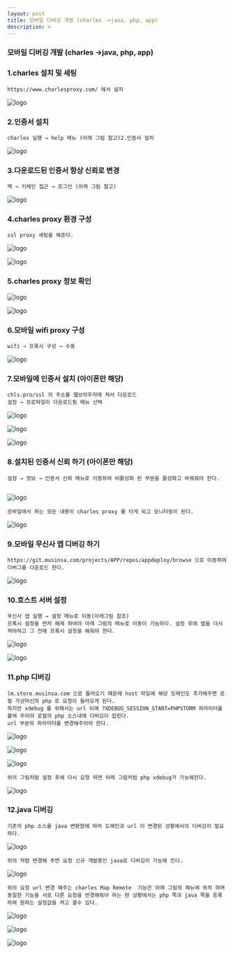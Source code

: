 ```yaml
---
layout: post
title: 모바일 디버깅 개발 (charles ->java, php, app)
description: > 
---
```

   

### 모바일 디버깅 개발 (charles ->java, php, app)
### 1.charles 설치 및 세팅
~~~
https://www.charlesproxy.com/ 에서 설치 
~~~
![logo](/assets/img/post/20190918/1.png)

### 2.인증서 설치
~~~
charles 실행 → help 메뉴 (아래 그림 참고)2.인증서 설치
~~~
![logo](/assets/img/post/20190918/2.png)

### 3.다운로드된 인증서 항상 신뢰로 변경
~~~
맥 → 키체인 접근 → 로그인 (아래 그림 참고)
~~~
![logo](/assets/img/post/20190918/3.png)

### 4.charles proxy 환경 구성 
~~~
ssl proxy 세팅을 해준다.
~~~
![logo](/assets/img/post/20190918/4.png)

![logo](/assets/img/post/20190918/5.png)

### 5.charles proxy 정보 확인 
![logo](/assets/img/post/20190918/6.png)

![logo](/assets/img/post/20190918/7.png)

### 6.모바일 wifi proxy 구성
~~~
wifi → 프록시 구성 → 수동 
~~~
![logo](/assets/img/post/20190918/8.png)

### 7.모바일에 인증서 설치 (아이폰만 해당)
~~~
chls.pro/ssl 의 주소를 웹브라우저에 쳐서 다운로드 
설정 → 프로파일이 다운로드됨 메뉴 선택 
~~~
![logo](/assets/img/post/20190918/9.png)

![logo](/assets/img/post/20190918/10.png)

![logo](/assets/img/post/20190918/11.png)

### 8.설치된 인증서 신뢰 하기 (아이폰만 해당)
~~~
설정 → 정보 → 인증서 신뢰 메뉴로 이동하여 비활성화 된 부분을 활성화고 바꿔줘야 한다.
 
~~~
![logo](/assets/img/post/20190918/12.png)

~~~
모바일에서 하는 모든 내용이 charles proxy 를 타게 되고 모니터링이 된다.
~~~
![logo](/assets/img/post/20190918/13.png)

### 9.모바일 무신사 앱 디버깅 하기 
~~~
https://git.musinsa.com/projects/APP/repos/appdeploy/browse 으로 이동하여 디버그를 다운로드 한다.
~~~ 

![logo](/assets/img/post/20190918/14.png)

### 10.호스트 서버 설정
~~~
무신사 앱 실행 → 설정 메뉴로 이동(아래그림 참조)
프록시 설정을 먼저 해제 하여야 아래 그림의 메뉴로 이동이 가능하다. 설정 후에 앱을 다시 켜야하고 그 전에 프록시 설정을 해줘야 한다.
~~~
![logo](/assets/img/post/20190918/15.png)

![logo](/assets/img/post/20190918/16.png)

### 11.php 디버깅 
~~~
lm.store.musinsa.com 으로 들어오기 때문에 host 파일에 해당 도메인도 추가해주면 로컬 가상머신의 php 로 요청이 들어오게 된다.
하지만 xdebug 를 위해서는 url 뒤에 ?XDEBUG_SESSION_START=PHPSTORM 파라미터를 붙여 주어야 로컬의 php 소스내에 디버깅이 잡힌다.
url 부분의 파라미터를 변경해주어야 한다.
~~~
![logo](/assets/img/post/20190918/17.png)

![logo](/assets/img/post/20190918/18.png)

![logo](/assets/img/post/20190918/19.png)
~~~
위의 그림처럼 설정 후에 다시 요청 하면 아래 그림처럼 php xdebug가 가능해진다.
~~~
![logo](/assets/img/post/20190918/20.png)

### 12.java 디버깅
~~~
기존의 php 소스를 java 변환함에 따라 도메인과 url 이 변경된 상황에서의 디버깅이 필요하다.
~~~
![logo](/assets/img/post/20190918/21.png)
~~~
위의 처럼 변경해 주면 요청 신규 개발중인 java로 디버깅이 가능해 진다.
~~~
![logo](/assets/img/post/20190918/22.png)

~~~
위의 요청 url 변경 해주는 charles Map Remote  기능은 아래 그림의 메뉴에 위치 하며
동일한 기능을 서로 다른 요청을 번경해줘야 하는 현 상황에서는 php 쪽과 java 쪽을 등록하여 원하는 설정값을 켜고 끌수 있다.
~~~
![logo](/assets/img/post/20190918/23.png)

![logo](/assets/img/post/20190918/24.png)

![logo](/assets/img/post/20190918/25.png)
 